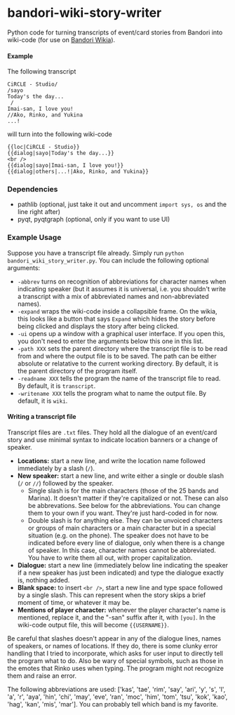 # bandori-wiki-story-writer
Python code for turning transcripts of event/card stories from Bandori into wiki-code (for use on [Bandori Wikia](https://bandori.fandom.com)).

#### Example
The following transcript

```
CiRCLE - Studio/
/sayo
Today's the day...
 /
Imai-san, I love you!
//Ako, Rinko, and Yukina
...!
```

will turn into the following wiki-code

```
{{loc|CiRCLE - Studio}}
{{dialog|sayo|Today's the day...}}
<br />
{{dialog|sayo|Imai-san, I love you!}}
{{dialog|others|...!|Ako, Rinko, and Yukina}}
```
### Dependencies
- pathlib (optional, just take it out and uncomment `import sys, os` and the line right after)
- pyqt, pyqtgraph (optional, only if you want to use UI)

### Example Usage
Suppose you have a transcript file already. Simply run `python bandori_wiki_story_writer.py`. You can include the following optional arguments:
- `-abbrev` turns on recognition of abbreviations for character names when indicating speaker (but it assumes it is universal, i.e. you shouldn't write a transcript with a mix of abbreviated names and non-abbreviated names).
- `-expand` wraps the wiki-code inside a collapsible frame. On the wikia, this looks like a button that says `Expand` which hides the story before being clicked and displays the story after being clicked.
- `-ui` opens up a window with a graphical user interface. If you open this, you don't need to enter the arguments below this one in this list.
- `-path XXX` sets the parent directory where the transcript file is to be read from and where the output file is to be saved. The path can be either absolute or relatative to the current working directory. By default, it is the parent directory of the program itself.
- `-readname XXX` tells the program the name of the transcript file to read. By default, it is `transcript`.
- `-writename XXX` tells the program what to name the output file. By default, it is `wiki`.

#### Writing a transcript file
Transcript files are `.txt` files. They hold all the dialogue of an event/card story and use minimal syntax to indicate location banners or a change of speaker.
- **Locations:** start a new line, and write the location name followed immediately by a slash (`/`). 
- **New speaker:** start a new line, and write either a single or double slash (`/` or `//`) followed by the speaker.
  - Single slash is for the main characters (those of the 25 bands and Marina). It doesn't matter if they're capitalized or not. These can also be abbrevations. See below for the abbreviations. You can change them to your own if you want. They're just hard-coded in for now.
  - Double slash is for anything else. They can be unvoiced characters or groups of main characters or a main character but in a special situation (e.g. on the phone). The speaker does not have to be indicated before every line of dialogue, only when there is a change of speaker. In this case, character names cannot be abbreviated. You have to write them all out, with proper capitalization.
- **Dialogue:** start a new line (immediately below line indicating the speaker if a new speaker has just been indicated) and type the dialogue exactly is, nothing added.
- **Blank space:** to insert `<br />`, start a new line and type space followed by a single slash. This can represent when the story skips a brief moment of time, or whatever it may be.
- **Mentions of player character:** whenever the player character's name is mentioned, replace it, and the "-san" suffix after it, with `[you]`. In the wiki-code output file, this will become `{{USERNAME}}`.

Be careful that slashes doesn't appear in any of the dialogue lines, names of speakers, or names of locations. If they do, there is some clunky error handling that I tried to incorporate, which asks for user input to directly tell the program what to do. Also be wary of special symbols, such as those in the emotes that Rinko uses when typing. The program might not recognize them and raise an error.

The following abbreviations are used: ['kas', 'tae', 'rim', 'say', 'ari', 'y', 's', 'l', 'a', 'r', 'aya', 'hin', 'chi', 'may', 'eve', 'ran', 'moc', 'him', 'tom', 'tsu', 'kok', 'kao', 'hag', 'kan', 'mis', 'mar']. You can probably tell which band is my favorite.
